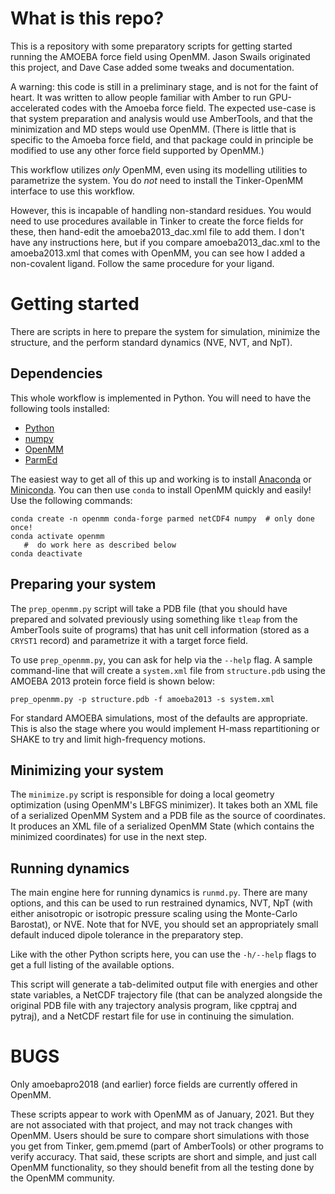 What is this repo?
==================

This is a repository with some preparatory scripts for getting started running
the AMOEBA force field using OpenMM.  Jason Swails originated this project,
and Dave Case added some tweaks and documentation.

A warning: this code is still in a preliminary stage, and is not for the
faint of heart.  It was written to allow people familiar with Amber to run
GPU-accelerated codes with the Amoeba force field.  The expected use-case
is that system preparation and analysis would use AmberTools, and that
the minimization and MD steps would use OpenMM.  (There is little that is
specific to the Amoeba force field, and that package could in principle be
modified to use any other force field supported by OpenMM.)

This workflow utilizes *only* OpenMM, even using its modelling utilities
to parametrize the system. You do *not* need to install the Tinker-OpenMM
interface to use this workflow.

However, this is incapable of handling non-standard residues. You would
need to use procedures available in Tinker to create the force fields
for these, then hand-edit the amoeba2013_dac.xml file to add them.  I
don't have any instructions here, but if you compare amoeba2013_dac.xml
to the amoeba2013.xml that comes with OpenMM, you can see how I added a
non-covalent ligand.  Follow the same procedure for your ligand.

Getting started
===============

There are scripts in here to prepare the system for simulation, minimize the
structure, and the perform standard dynamics (NVE, NVT, and NpT).

Dependencies
------------

This whole workflow is implemented in Python. You will need to have the
following tools installed:

- [Python](https://www.python.org)
- [numpy](http://www.numpy.org/)
- [OpenMM](http://openmm.org/)
- [ParmEd](http://parmed.github.io/ParmEd/html/index.html)

The easiest way to get all of this up and working is to install
[Anaconda](https://www.continuum.io/downloads) or
[Miniconda](http://conda.pydata.org/miniconda.html). You can then use ``conda``
to install OpenMM quickly and easily! Use the following commands:

```
conda create -n openmm conda-forge parmed netCDF4 numpy  # only done once!
conda activate openmm
   #  do work here as described below
conda deactivate
```

Preparing your system
---------------------

The ``prep_openmm.py`` script will take a PDB file (that you should have
prepared and solvated previously using something like ``tleap`` from the
AmberTools suite of programs) that has unit cell information (stored as a
``CRYST1`` record) and parametrize it with a target force field.

To use ``prep_openmm.py``, you can ask for help via the ``--help`` flag. A
sample command-line that will create a ``system.xml`` file from
``structure.pdb`` using the AMOEBA 2013 protein force field is shown below:


```
prep_openmm.py -p structure.pdb -f amoeba2013 -s system.xml
```

For standard AMOEBA simulations, most of the defaults are appropriate. This is
also the stage where you would implement H-mass repartitioning or SHAKE to try
and limit high-frequency motions.

Minimizing your system
----------------------

The ``minimize.py`` script is responsible for doing a local geometry
optimization (using OpenMM's LBFGS minimizer). It takes both an XML file of a
serialized OpenMM System and a PDB file as the source of coordinates. It
produces an XML file of a serialized OpenMM State (which contains the minimized
coordinates) for use in the next step.

Running dynamics
----------------

The main engine here for running dynamics is ``runmd.py``. There are many
options, and this can be used to run restrained dynamics, NVT, NpT (with either
anisotropic or isotropic pressure scaling using the Monte-Carlo Barostat), or
NVE. Note that for NVE, you should set an appropriately small default induced
dipole tolerance in the preparatory step.

Like with the other Python scripts here, you can use the ``-h/--help`` flags to
get a full listing of the available options.

This script will generate a tab-delimited output file with energies and other
state variables, a NetCDF trajectory file (that can be analyzed alongside the
original PDB file with any trajectory analysis program, like cpptraj and
pytraj), and a NetCDF restart file for use in continuing the simulation.

BUGS
====

Only amoebapro2018 (and earlier) force fields are currently offered in
OpenMM.

These scripts appear to work with OpenMM as of January, 2021.  But they are
not associated with that project, and may not track changes with OpenMM.
Users should be sure to compare short simulations with those you get from
Tinker, gem.pmemd (part of AmberTools) or other programs to verify accuracy.
That said, these scripts are short and simple, and just call OpenMM
functionality, so they should benefit from all the testing done by the
OpenMM community.
